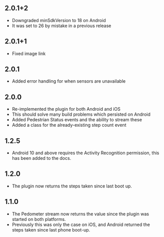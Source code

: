 ## 2.0.1+2
* Downgraded minSdkVersion to 18 on Android
* It was set to 26 by mistake in a previous release

## 2.0.1+1
* Fixed image link

## 2.0.1
* Added error handling for when sensors are unavailable

## 2.0.0
* Re-implemented the plugin for both Android and iOS
* This should solve many build problems which persisted on Android
* Added Pedestrian Status events and the ability to stream these
* Added a class for the already-existing step count event

## 1.2.5
* Android 10 and above requires the Activity Recognition permission, this has been added to the docs.

## 1.2.0
* The plugin now returns the steps taken since last boot up.

## 1.1.0
* The Pedometer stream now returns the value since the plugin was started on both platforms. 
* Previously this was only the case on iOS, and Android returned the steps taken since last phone boot-up.